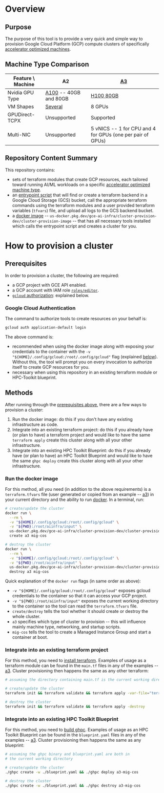 # Overview

## Purpose

The purpose of this tool is to provide a very quick and simple way to provision
Google Cloud Platform (GCP) compute clusters of specifically
[accelerator optimized machines](https://cloud.google.com/compute/docs/accelerator-optimized-machines).

## Machine Type Comparison

| Feature \ Machine | A2 | [A3](./a3) |
| --- | --- | --- |
| Nvidia GPU Type | [A100](https://www.nvidia.com/en-us/data-center/a100/) -- 40GB and 80GB | [H100 80GB](https://www.nvidia.com/en-us/data-center/h100/) |
| VM Shapes | [Several](https://cloud.google.com/compute/docs/gpus#a100-gpus) | 8 GPUs |
| GPUDirect-TCPX | Unsupported | Supported |
| Multi-NIC | Unsupported | 5 vNICS -- 1 for CPU and 4 for GPUs (one per pair of GPUs) |

## Repository Content Summary

This repository contains:

- sets of terraform modules that create GCP resources, each tailored toward
  running AI/ML workloads on a specific
  [accelerator optimized machine type](https://cloud.google.com/compute/docs/accelerator-optimized-machines).
- an [entrypoint script](../scripts/entrypoint.sh) that will find or create a
  terraform backend in a Google Cloud Storage (GCS) bucket, call the
  appropriate terraform commands using the terraform modules and a user
  provided terraform variables (`tfvars`) file, and upload all logs to the GCS
  backend bucket.
- a [docker image](./Dockerfile) --
  `us-docker.pkg.dev/gce-ai-infra/cluster-provision-dev/cluster-provision-image`
  -- that has all necessary tools installed which calls the entrypoint script
  and creates a cluster for you.

# How to provision a cluster

## Prerequisites

In order to provision a cluster, the following are required:

- a GCP project with GCE API enabled.
- a GCP account with IAM role
  [`roles/editor`](https://cloud.google.com/iam/docs/understanding-roles#basic).
- [`gcloud` authorization](https://cloud.google.com/sdk/docs/authorizing): explained below.

### Google Cloud Authentication

The command to authorize tools to create resources on your behalf is:

```bash
gcloud auth application-default login
```

The above command is:

- recommended when using the docker image along with exposing your credentials
  to the container with the
  `-v "${HOME}/.config/gcloud:/root/.config/gcloud"`
  flag (explained [below](#run-the-docker-image)). Without this, the tool will
  prompt you on every invocation to authorize itself to create GCP resources
  for you.
- necessary when using this repository in an existing terraform module or
  HPC-Toolkit blueprint.

## Methods

After running through the [prerequisites above](#prerequisites), there are a
few ways to provision a cluster:

1. Run the docker image: do this if you don't have any existing infrastructure
  as code.
1. Integrate into an existing terraform project: do this if you already have
  (or plan to have) a terraform project and would like to have the same
  `terraform apply` create this cluster along with all your other
  infrastructure.
1. Integrate into an existing HPC Toolkit Blueprint: do this if you already have
  (or plan to have) an HPC Toolkit Blueprint and would like to have the same
  `ghpc deploy` create this cluster along with all your other infrastructure.

### Run the docker image

For this method, all you need (in addition to the above requirements) is a
`terraform.tfvars` file (user generated or copied from an example --
[a3](./a3/examples)) in your current directory and the ability to run
[docker](https://www.docker.com/). In a terminal, run:

```bash
# create/update the cluster
docker run \
  --rm \
  -v "${HOME}/.config/gcloud:/root/.config/gcloud" \
  -v "${PWD}:/root/aiinfra/input" \
  us-docker.pkg.dev/gce-ai-infra/cluster-provision-dev/cluster-provision-image:latest \
  create a3 mig-cos

# destroy the cluster
docker run \
  --rm \
  -v "${HOME}/.config/gcloud:/root/.config/gcloud" \
  -v "${PWD}:/root/aiinfra/input" \
  us-docker.pkg.dev/gce-ai-infra/cluster-provision-dev/cluster-provision-image:latest \
  destroy a3 mig-cos
```

Quick explanation of the `docker run` flags (in same order as above):

- `-v "${HOME}/.config/gcloud:/root/.config/gcloud"` exposes gcloud credentials
  to the container so that it can access your GCP project.
- `-v "${PWD}:/root/aiinfra/input"` exposes the current working directory to
  the container so the tool can read the `terraform.tfvars` file.
- `create/destroy` tells the tool whether it should create or destroy the whole
  cluster.
- `a3` specifies which type of cluster to provision -- this will influence mainly machine type, networking, and startup scripts.
- `mig-cos` tells the tool to create a Managed Instance Group and
  start a container at boot.

### Integrate into an existing terraform project

For this method, you need to
[install terraform](https://developer.hashicorp.com/terraform/downloads).
Examples of usage as a terraform module can be found in the `main.tf` files in
any of the examples -- [a3](./a3/examples). Cluster provisioning then happens
the same as any other terraform:

```bash
# assuming the directory containing main.tf is the current working directory

# create/update the cluster
terraform init && terraform validate && terraform apply -var-file="terraform.tfvars"

# destroy the cluster
terraform init && terraform validate && terraform apply -destroy
```

### Integrate into an existing HPC Toolkit Blueprint

For this method, you need to
[build ghpc](https://github.com/GoogleCloudPlatform/hpc-toolkit#quickstart).
Examples of usage as an HPC Toolkit Blueprint can be found in the
`blueprint.yaml` files in any of the examples -- [a3](./a3/examples). Cluster
provisioning then happens the same as any blueprint:

```bash
# assuming the ghpc binary and blueprint.yaml are both in
# the current working directory

# create/update the cluster
./ghpc create -w ./blueprint.yaml && ./ghpc deploy a3-mig-cos

# destroy the cluster
./ghpc create -w ./blueprint.yaml && ./ghpc destroy a3-mig-cos
```
